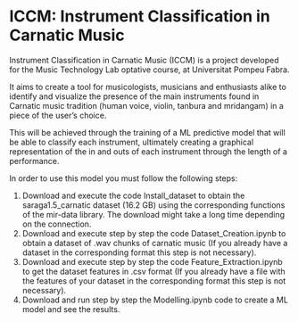 # ICCM: Instrument Classification in Carnatic Music
Instrument Classification in Carnatic Music (ICCM) is a project developed for the Music Technology Lab optative course, at Universitat Pompeu Fabra.

It aims to create a tool for musicologists, musicians and enthusiasts alike to identify and visualize the presence of the main instruments found in Carnatic music tradition (human voice, violin, tanbura and mridangam) in a piece of the user’s choice. 

This will be achieved through the training of a ML predictive model that will be able to classify each instrument, ultimately creating a graphical representation of the in and outs of each instrument through the length of a performance.

In order to use this model you must follow the following steps:

  1) Download and execute the code Install_dataset to obtain the saraga1.5_carnatic dataset (16.2 GB) using the corresponding functions of the mir-data library. The download might take a long time depending on the connection.
  2) Download and execute step by step the code Dataset_Creation.ipynb to obtain a dataset of .wav chunks of carnatic music (If you already have a dataset in the corresponding format this step is not necessary).
  3) Download and execute step by step the code Feature_Extraction.ipynb to get the dataset features in .csv format (If you already have a file with the features of your dataset in the corresponding format this step is not       necessary).
  4) Download and run step by step the Modelling.ipynb code to create a ML model and see the results.
